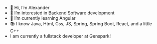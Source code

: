 - 👋 Hi, I’m Alexander
- 👀 I’m interested in Backend Software development
- 🌱 I’m currently learning Angular
- 📚 I know Java, Html, Css, JS, Spring, Spring Boot, React, and a little C++
- I am currently a fullstack developer at Genspark!


<!---
LightingWolf/LightingWolf is a ✨ special ✨ repository because its `README.md` (this file) appears on your GitHub profile.
You can click the Preview link to take a look at your changes.
--->
